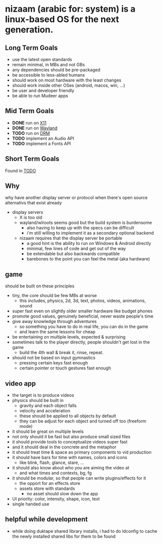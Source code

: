 # nizaam (arabic for: system) is a linux-based OS for the next generation.


## Long Term Goals
* use the latest open standards
* remain minimal, in MBs and not GBs
* any dependencies should be pre-packaged
* be accessible to less-abled humans
* should work on most hardware with the least changes
* should work inside other OSes (android, macos, win, ...)
* be user and developer friendly
* be able to run Mudeer apps

## Mid Term Goals
* **DONE** run on [X11](https://en.wikipedia.org/wiki/X_Window_System)
* **DONE** run on [Wayland](https://wayland.freedesktop.org/)
* **TODO** run on [DRM](https://en.wikipedia.org/wiki/Direct_Rendering_Manager)
* **TODO** implement an Audio API
* **TODO** implement a Fonts API

## Short Term Goals
Found in [TODO](https://github.com/xorasan/nizaam/edit/master/TODO.md)

## Why
why have another display server or protocol when there's open source alternativs that exist already
* display servers
	* X is too old
	* wayland/wlroots seems good but the build system is burdensome
		* also having to keep up with the specs can be difficult
		* i'm still willing to implement it as a secondary optional backend
	* nizaam requires that the display server be portable
		* a good hint is the ability to run on Windows & Android directly
		* minimal, few lines of code and get out of the way
		* be extendable but also backwards compatible
		* barebones to the point you can feel the metal (aka hardware)



## game
should be built on these principles
* tiny, the core should be few MBs at worse
	* this includes, physics, 2d, 3d, text, photos, videos, animations, sound
* super fast even on slightly older smaller hardware like budget phones
* promote good values, genuinely beneficial, never waste people's time
* give away knowledge through adventures
	* so something you have to do in real life, you can do in the game
	* and learn the same lessons for cheap
* be entertaining on multiple levels, expected & surprising
* sometimes talk to the player directly, people shouldn't get lost in the game
	* build the 4th wall & break it, rinse, repeat.
* should not be based on input gymnastics
	* pressing certain keys fast enough
	* certain pointer or touch gestures fast enough


## video app
* the target is to produce videos
* physics should be built in
	* gravity and each object falls
	* velocity and acceleration
	* these should be applied to all objects by default
	* they can be adjust for each object and turned off too (freeform mode)
* it should be great on multiple levels
* not only should it be fast but also produce small sized files
* it should provide tools to conceptualize videos super fast
* and it should deal in the concrete and the metaphor
* it should treat time & space as primary components to vid production
* it should have bars for time with names, colors and icons
	* like blink, flash, glance, stare, ...
* it should also know about who you are aiming the video at
	* and what times and contexts, bg, fg
* it should be modular, so that people can write plugins/effects for it
	* the opport for an effects store
	* assets store with standards
		* no asset should slow down the app
* UI priority: color, intensity, shape, icon, text
* single handed use



## helpful while development
* while doing duktape shared library installs, i had to do ldconfig to cache
  the newly installed shared libs for them to be found




